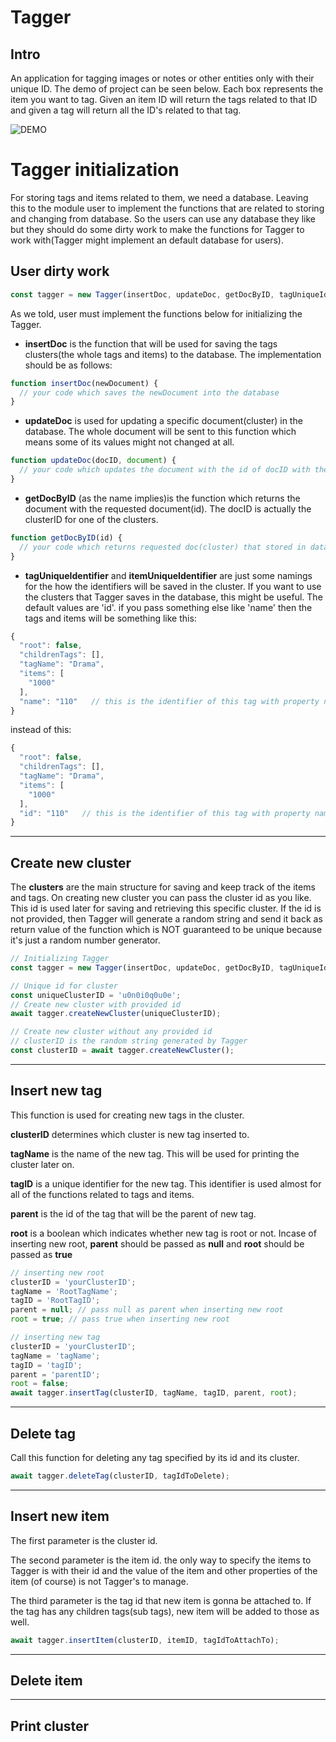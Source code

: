 # Tagger

## Intro

An application for tagging images or notes or other entities only with their unique ID. The demo of project can be seen below. Each box represents the item you want to tag. Given an item ID will return the tags related to that ID and given a tag will return all the ID's related to that tag.

![DEMO](https://i.ibb.co/JncZzHW/tagging-project.png)

# Tagger initialization

For storing tags and items related to them, we need a database. Leaving this to the module user to implement the functions that are related to storing and changing from database. So the users can use any database they like but they should do some dirty work to make the functions for Tagger to work with(Tagger might implement an default database for users).

## User dirty work

```javascript
const tagger = new Tagger(insertDoc, updateDoc, getDocByID, tagUniqueIdentifier, itemUniqueIdentifier);
```

As we told, user must implement the functions below for initializing the Tagger.

- **insertDoc** is the function that will be used for saving the tags clusters(the whole tags and items) to the database. The implementation should be as follows:

```javascript
function insertDoc(newDocument) {
  // your code which saves the newDocument into the database
}
```

- **updateDoc** is used for updating a specific document(cluster) in the database. The whole document will be sent to this function which means some of its values might not changed at all.

```javascript
function updateDoc(docID, document) {
  // your code which updates the document with the id of docID with the new values in document.
}
```

- **getDocByID** (as the name implies)is the function which returns the document with the requested document(id). The docID is actually the clusterID for one of the clusters.

```javascript
function getDocByID(id) {
  // your code which returns requested doc(cluster) that stored in database using the insertDoc function that was mentioned above.
}
```

- **tagUniqueIdentifier** and **itemUniqueIdentifier** are just some namings for the how the identifiers will be saved in the cluster. If you want to use the clusters that Tagger saves in the database, this might be useful. The default values are 'id'. if you pass something else like 'name' then the tags and items will be something like this:

```javascript
{
  "root": false,
  "childrenTags": [],
  "tagName": "Drama",
  "items": [
    "1000"
  ],
  "name": "110"   // this is the identifier of this tag with property name of 'name'
}
```

instead of this:

```javascript
{
  "root": false,
  "childrenTags": [],
  "tagName": "Drama",
  "items": [
    "1000"
  ],
  "id": "110"   // this is the identifier of this tag with property name of 'id'
}
```

---

## Create new cluster

The **clusters** are the main structure for saving and keep track of the items and tags. On creating new cluster you can pass the cluster id as you like. This id is used later for saving and retrieving this specific cluster. If the id is not provided, then Tagger will generate a random string and send it back as return value of the function which is NOT guaranteed to be unique because it's just a random number generator.

```javascript
// Initializing Tagger
const tagger = new Tagger(insertDoc, updateDoc, getDocByID, tagUniqueIdentifier, itemUniqueIdentifier);

// Unique id for cluster
const uniqueClusterID = 'u0n0i0q0u0e';
// Create new cluster with provided id
await tagger.createNewCluster(uniqueClusterID);

// Create new cluster without any provided id
// clusterID is the random string generated by Tagger
const clusterID = await tagger.createNewCluster();
```

---

## Insert new tag

This function is used for creating new tags in the cluster.

**clusterID** determines which cluster is new tag inserted to.

**tagName** is the name of the new tag. This will be used for printing the cluster later on.

**tagID** is a unique identifier for the new tag. This identifier is used almost for all of the functions related to tags and items.

**parent** is the id of the tag that will be the parent of new tag.

**root** is a boolean which indicates whether new tag is root or not. Incase of inserting new root, **parent** should be passed as **null** and **root** should be passed as **true**

```javascript
// inserting new root
clusterID = 'yourClusterID';
tagName = 'RootTagName';
tagID = 'RootTagID';
parent = null; // pass null as parent when inserting new root
root = true; // pass true when inserting new root

// inserting new tag
clusterID = 'yourClusterID';
tagName = 'tagName';
tagID = 'tagID';
parent = 'parentID';
root = false;
await tagger.insertTag(clusterID, tagName, tagID, parent, root);
```

---

## Delete tag

Call this function for deleting any tag specified by its id and its cluster.

```javascript
await tagger.deleteTag(clusterID, tagIdToDelete);
```

---

## Insert new item

The first parameter is the cluster id.

The second parameter is the item id. the only way to specify the items to Tagger is with their id and the value of the item and other properties of the item (of course) is not Tagger's to manage.

The third parameter is the tag id that new item is gonna be attached to. If the tag has any children tags(sub tags), new item will be added to those as well.

```javascript
await tagger.insertItem(clusterID, itemID, tagIdToAttachTo);
```

---

## Delete item

---

## Print cluster
